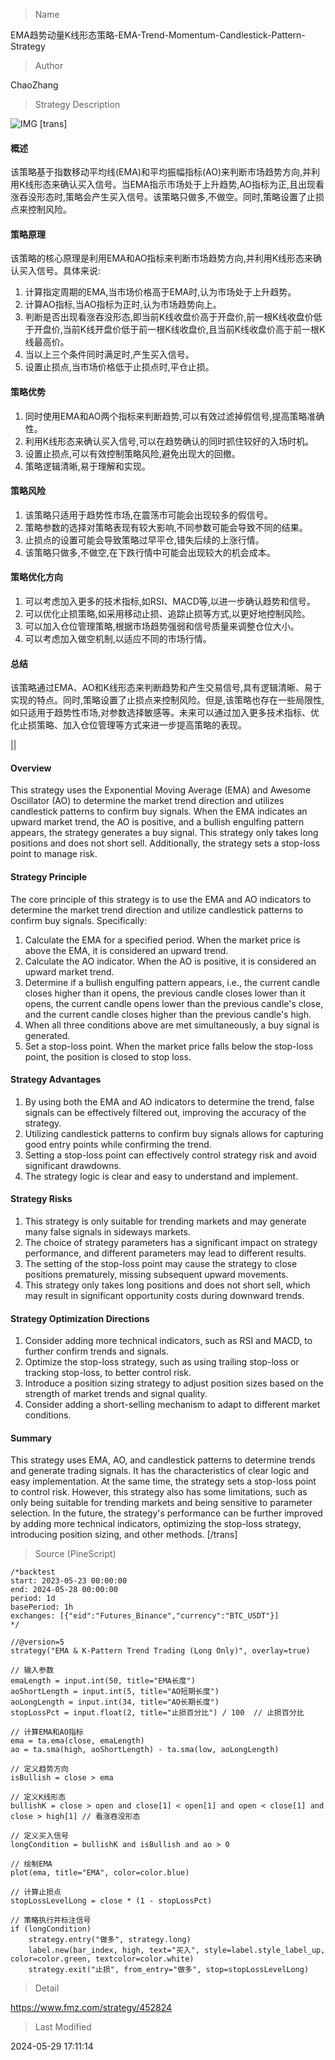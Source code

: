
> Name

EMA趋势动量K线形态策略-EMA-Trend-Momentum-Candlestick-Pattern-Strategy

> Author

ChaoZhang

> Strategy Description

![IMG](https://www.fmz.com/upload/asset/13bde49ebfedf84b135.png)
[trans]
#### 概述
该策略基于指数移动平均线(EMA)和平均振幅指标(AO)来判断市场趋势方向,并利用K线形态来确认买入信号。当EMA指示市场处于上升趋势,AO指标为正,且出现看涨吞没形态时,策略会产生买入信号。该策略只做多,不做空。同时,策略设置了止损点来控制风险。

#### 策略原理 
该策略的核心原理是利用EMA和AO指标来判断市场趋势方向,并利用K线形态来确认买入信号。具体来说:

1. 计算指定周期的EMA,当市场价格高于EMA时,认为市场处于上升趋势。
2. 计算AO指标,当AO指标为正时,认为市场趋势向上。
3. 判断是否出现看涨吞没形态,即当前K线收盘价高于开盘价,前一根K线收盘价低于开盘价,当前K线开盘价低于前一根K线收盘价,且当前K线收盘价高于前一根K线最高价。
4. 当以上三个条件同时满足时,产生买入信号。
5. 设置止损点,当市场价格低于止损点时,平仓止损。

#### 策略优势
1. 同时使用EMA和AO两个指标来判断趋势,可以有效过滤掉假信号,提高策略准确性。
2. 利用K线形态来确认买入信号,可以在趋势确认的同时抓住较好的入场时机。
3. 设置止损点,可以有效控制策略风险,避免出现大的回撤。
4. 策略逻辑清晰,易于理解和实现。

#### 策略风险
1. 该策略只适用于趋势性市场,在震荡市可能会出现较多的假信号。
2. 策略参数的选择对策略表现有较大影响,不同参数可能会导致不同的结果。
3. 止损点的设置可能会导致策略过早平仓,错失后续的上涨行情。
4. 该策略只做多,不做空,在下跌行情中可能会出现较大的机会成本。

#### 策略优化方向
1. 可以考虑加入更多的技术指标,如RSI、MACD等,以进一步确认趋势和信号。
2. 可以优化止损策略,如采用移动止损、追踪止损等方式,以更好地控制风险。
3. 可以加入仓位管理策略,根据市场趋势强弱和信号质量来调整仓位大小。
4. 可以考虑加入做空机制,以适应不同的市场行情。

#### 总结
该策略通过EMA、AO和K线形态来判断趋势和产生交易信号,具有逻辑清晰、易于实现的特点。同时,策略设置了止损点来控制风险。但是,该策略也存在一些局限性,如只适用于趋势性市场,对参数选择敏感等。未来可以通过加入更多技术指标、优化止损策略、加入仓位管理等方式来进一步提高策略的表现。

|| 

#### Overview
This strategy uses the Exponential Moving Average (EMA) and Awesome Oscillator (AO) to determine the market trend direction and utilizes candlestick patterns to confirm buy signals. When the EMA indicates an upward market trend, the AO is positive, and a bullish engulfing pattern appears, the strategy generates a buy signal. This strategy only takes long positions and does not short sell. Additionally, the strategy sets a stop-loss point to manage risk.

#### Strategy Principle
The core principle of this strategy is to use the EMA and AO indicators to determine the market trend direction and utilize candlestick patterns to confirm buy signals. Specifically:

1. Calculate the EMA for a specified period. When the market price is above the EMA, it is considered an upward trend.
2. Calculate the AO indicator. When the AO is positive, it is considered an upward market trend.
3. Determine if a bullish engulfing pattern appears, i.e., the current candle closes higher than it opens, the previous candle closes lower than it opens, the current candle opens lower than the previous candle's close, and the current candle closes higher than the previous candle's high.
4. When all three conditions above are met simultaneously, a buy signal is generated.
5. Set a stop-loss point. When the market price falls below the stop-loss point, the position is closed to stop loss.

#### Strategy Advantages
1. By using both the EMA and AO indicators to determine the trend, false signals can be effectively filtered out, improving the accuracy of the strategy.
2. Utilizing candlestick patterns to confirm buy signals allows for capturing good entry points while confirming the trend.
3. Setting a stop-loss point can effectively control strategy risk and avoid significant drawdowns.
4. The strategy logic is clear and easy to understand and implement.

#### Strategy Risks
1. This strategy is only suitable for trending markets and may generate many false signals in sideways markets.
2. The choice of strategy parameters has a significant impact on strategy performance, and different parameters may lead to different results.
3. The setting of the stop-loss point may cause the strategy to close positions prematurely, missing subsequent upward movements.
4. This strategy only takes long positions and does not short sell, which may result in significant opportunity costs during downward trends.

#### Strategy Optimization Directions
1. Consider adding more technical indicators, such as RSI and MACD, to further confirm trends and signals.
2. Optimize the stop-loss strategy, such as using trailing stop-loss or tracking stop-loss, to better control risk.
3. Introduce a position sizing strategy to adjust position sizes based on the strength of market trends and signal quality.
4. Consider adding a short-selling mechanism to adapt to different market conditions.

#### Summary
This strategy uses EMA, AO, and candlestick patterns to determine trends and generate trading signals. It has the characteristics of clear logic and easy implementation. At the same time, the strategy sets a stop-loss point to control risk. However, this strategy also has some limitations, such as only being suitable for trending markets and being sensitive to parameter selection. In the future, the strategy's performance can be further improved by adding more technical indicators, optimizing the stop-loss strategy, introducing position sizing, and other methods.
[/trans]



> Source (PineScript)

``` pinescript
/*backtest
start: 2023-05-23 00:00:00
end: 2024-05-28 00:00:00
period: 1d
basePeriod: 1h
exchanges: [{"eid":"Futures_Binance","currency":"BTC_USDT"}]
*/

//@version=5
strategy("EMA & K-Pattern Trend Trading (Long Only)", overlay=true)

// 输入参数
emaLength = input.int(50, title="EMA长度")
aoShortLength = input.int(5, title="AO短期长度")
aoLongLength = input.int(34, title="AO长期长度")
stopLossPct = input.float(2, title="止损百分比") / 100  // 止损百分比

// 计算EMA和AO指标
ema = ta.ema(close, emaLength)
ao = ta.sma(high, aoShortLength) - ta.sma(low, aoLongLength)

// 定义趋势方向
isBullish = close > ema

// 定义K线形态
bullishK = close > open and close[1] < open[1] and open < close[1] and close > high[1] // 看涨吞没形态

// 定义买入信号
longCondition = bullishK and isBullish and ao > 0

// 绘制EMA
plot(ema, title="EMA", color=color.blue)

// 计算止损点
stopLossLevelLong = close * (1 - stopLossPct)

// 策略执行并标注信号
if (longCondition)
    strategy.entry("做多", strategy.long)
    label.new(bar_index, high, text="买入", style=label.style_label_up, color=color.green, textcolor=color.white)
    strategy.exit("止损", from_entry="做多", stop=stopLossLevelLong)
```

> Detail

https://www.fmz.com/strategy/452824

> Last Modified

2024-05-29 17:11:14
